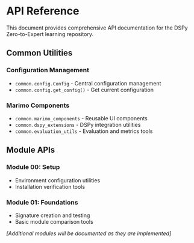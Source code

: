 # API Reference

This document provides comprehensive API documentation for the DSPy Zero-to-Expert learning repository.

## Common Utilities

### Configuration Management

- `common.config.Config` - Central configuration management
- `common.config.get_config()` - Get current configuration

### Marimo Components  

- `common.marimo_components` - Reusable UI components
- `common.dspy_extensions` - DSPy integration utilities
- `common.evaluation_utils` - Evaluation and metrics tools

## Module APIs

### Module 00: Setup

- Environment configuration utilities
- Installation verification tools

### Module 01: Foundations

- Signature creation and testing
- Basic module comparison tools

*[Additional modules will be documented as they are implemented]*
